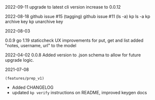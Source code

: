 2022-09-11
    upgrade to latest cli
    version increase to 0.0.12

2022-08-18
    github issue #15 (tagging)
    github issue #11 (ls -a)
    kp ls -a
    kp archive key
    kp unarchive key

2022-08-03

0.0.9
go 1.19
staticcheck
UX improvements for put, get and list
added "notes, username, url" to the model

2022-04-02
0.0.8
Added version to .json schema to allow for future upgrade logic.

2021-07-08

`(features/prep_v1)`

- Added CHANGELOG
- updated `kp verify` instructions on README, improved keygen docs
